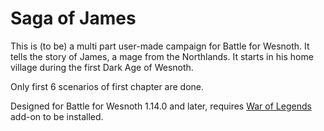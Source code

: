 Saga of James
=============

This is (to be) a multi part user-made campaign for Battle for Wesnoth. It tells the story of James, a mage from the Northlands. It starts in his home village during the first Dark Age of Wesnoth.

Only first 6 scenarios of first chapter are done.

Designed for Battle for Wesnoth 1.14.0 and later, requires [War of Legends](https://github.com/knyghtmare/War_of_Legends) add-on to be installed.
